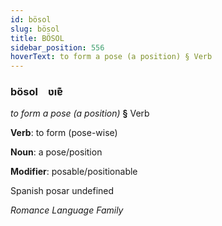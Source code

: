 ```yaml
---
id: bösol
slug: bösol
title: BÖSOL
sidebar_position: 556
hoverText: to form a pose (a position) § Verb
---
```


### bösol&emsp;<span kind="abugida">ʋıɐ͊</span>

*to form a pose (a position)* **§** Verb

**Verb**: to form (pose-wise)

**Noun**: a pose/position

**Modifier**: posable/positionable

Spanish posar undefined

*Romance Language Family*